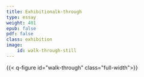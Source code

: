 ```yaml
---
title: Exhibitionalk-through
type: essay
weight: 401
epub: false
pdf: false
class: exhibition
image: 
    id: walk-through-still
---
```


{{< q-figure id="walk-through" class="full-width">}}